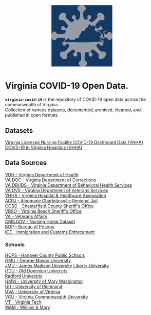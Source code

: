 <h1 align="center"><img src="img/sts-icon-covid-19-white-200-bg-143963-regal-blue.png?raw=true" alt="COVID-19 Virginia Open Data." /></h1> 

# Virginia COVID-19 Open Data.  

**`virginia-covid-19`** is the repository of COVID-19 open data across the commonwealth of Virginia.  
Collection of various datasets, documented, archived, cleaned, and published in open formats.

## Datasets  
[Virginia Licensed Nursing Facility COVID-19 Dashboard Data (VHHA)]()  
[COVID-19 in Virginia Hospitals (VHHA)]()  

## Data Sources  
[VDH - Virginia Department of Health](https://github.com/jalbertbowden/virginia-covid-19/blob/master/data/vdh/README.md)  
[VA DOC - Virginia Department of Corrections](https://github.com/jalbertbowden/virginia-covid-19/blob/master/data/va-doc/README.md)  
[VA DBHDS - Virginia Department of Behavioral Health Services]()  
[VA DVS - Virginia Department of Veterans Services](https://github.com/jalbertbowden/virginia-covid-19/blob/master/data/dvs/README.md)  
[VHHA - Virginia Hospital & Healthcare Association](https://github.com/jalbertbowden/virginia-covid-19/blob/master/data/vhha/README.md)  
[ACRJ - Albemarle Charlottesville Regional Jail](https://github.com/jalbertbowden/virginia-covid-19/blob/master/data/acrj/README.md)  
[CCSO - Chesterfield County Sheriff's Office](https://github.com/jalbertbowden/virginia-covid-19/blob/master/data/ccp/README.md)  
[VBSO - Virginia Beach Sheriff's Office](https://github.com/jalbertbowden/virginia-covid-19/blob/master/data/vbso/README.md)  
[VA - Veterans Affairs](https://github.com/jalbertbowden/virginia-covid-19/blob/master/data/veterans-affairs/README.md)  
[CMS.GOV - Nursing Home Dataset](https://github.com/jalbertbowden/virginia-covid-19/blob/master/data/cms-covid-19-nursing-home/README.md)  
[BOP - Bureau of Prisons](https://github.com/jalbertbowden/virginia-covid-19/blob/master/data/bop/README.md)  
[ICE - Immigration and Customs Enforcement](https://github.com/jalbertbowden/virginia-covid-19/blob/master/data/ice/README.md)  

### Schools  
[HCPS - Hanover County Public Schools]()  
[GMU - George Mason University]()  
[JMU - James Madison University]() 
[Liberty University]()  
[ODU - Old Dominion University]()  
[Radford University]()  
[UMW - University of Mary Washington]()  
[UR - University of Richmond]()  
[UVA - University of Virginia]()  
[VCU - Virginia Commonwealth University]()  
[VT - Virginia Tech]()  
[W&M - William & Mary]()  
